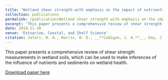 ```yaml
---
title: "Wetland shear strength with emphasis on the impact of nutrients, sediments, and sea level rise"
collection: publications
permalink: /publication/Wetland shear strength with emphasis on the impact of nutrients, sediments, and sea level rise
excerpt: 'This paper presents a comprehensive review of shear strength measurements in wetland soils, which can be used to make inferences of the influence of nutrients and sediments on wetland health.'
date: 2019-11-30
venue: 'Estuarine, Coastal, and Shelf Science'
citation: Jafari, N. H., Harris, B. D., __**Cadigan, J. A.**__, Day, J. W., Sasser, C. E., Kemp, G. P., Wigand, C., Freeman, A., Sharp, L. A., Pahl, J., Shaffer, G. P., Holm, G. O., and Lane, R. R. (2019). "Wetland shear strength with emphasis on the impact of nutrients, sediments, and sea level rise." Estuarine, Coastal and Shelf Science, 229, 106394.
---
```

This paper presents a comprehensive review of shear strength measurements in wetland soils, which can be used to make inferences of the influence of nutrients and sediments on wetland health.

[Download paper here](http://jcadig1.github.io/files/shearstrengthreview.pdf)
